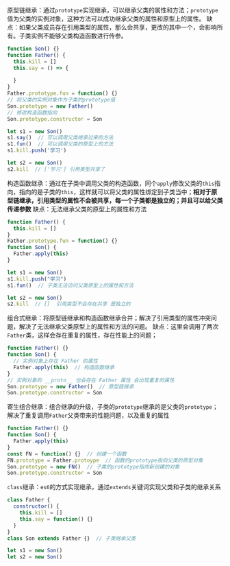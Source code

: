 原型链继承：通过`prototype`实现继承，可以继承父类的属性和方法；`prototype`值为父类的实例对象，这种方法可以成功继承父类的属性和原型上的属性。
缺点：如果父类成员存在引用类型的属性，那么会共享，更改的其中一个，会影响所有。子类实例不能够父类构造函数进行传参。

```javascript
function Son() {}
function Father() {
  this.kill = []
  this.say = () => {
    
  }
}
Father.prototype.fun = function() {}
// 将父类的实例对象作为子类的prototype值
Son.prototype = new Father()
// 修改构造函数指向
Son.prototype.constructor = Son

let s1 = new Son()
s1.say()  // 可以调用父类继承过来的方法
s1.fun()  // 可以调用父类的原型上的方法
s1.kill.push('学习')

let s2 = new Son()
s2.kill  // ['学习'] 引用类型共享了
```

构造函数继承：通过在子类中调用父类的构造函数，同个`apply`修改父类的`this`指向，指向的是子类的`this`，这样就可以将父类的属性绑定到子类当中；**相对于原型链继承，引用类型的属性不会被共享，每一个子类都是独立的；并且可以给父类传递参数**
缺点：无法继承父类的原型上的属性和方法

```javascript
function Father() {
  this.kill = []
}
Father.prototype.fun = function() {}
function Son() {
  Father.apply(this)
}

let s1 = new Son()
s1.kill.push("学习")
s1.fun()  // 子类无法访问父类原型上的属性和方法

let s2 = new Son()
s2.kill  // []  引用类型不会存在共享 是独立的
```

组合式继承：将原型链继承和构造函数继承合并；解决了引用类型的属性冲突问题，解决了无法继承父类原型上的属性和方法的问题。
缺点：这里会调用了两次`Father`类，这样会存在重复的属性，存在性能上的问题；

```javascript
function Father() {}
function Son() {
  // 实例对象上存在 Father 的属性
  Father.apply(this)  // 构造函数继承
}
// 实例对象的 __proto__ 也会存在 Father 属性 会出现重复的属性
Son.prototype = new Father()  // 原型链继承
Son.prototype.constructor = Son
```

寄生组合继承：组合继承的升级，子类的`prototype`继承的是父类的`prototype`；解决了重复调用`Father`父类带来的性能问题，以及重复的属性

```javascript
function Father() {}
function Son() {
  Father.apply(this)
}
const FN = function() {}  // 创建一个函数
FN.prototype = Father.protoype  // 函数的prototype指向父类的原型对象
Son.prototype = new FN()  // 子类的prototype指向新创建的对象
Son.prototype.constructor = Son
```

`class`继承：`es6`的方式实现继承，通过`extends`关键词实现父类和子类的继承关系

```javascript
class Father {
  constructor() {
    this.kill = []
    this.say = function() {}
  }
}
class Son extends Father {}  // 子类继承父类

let s1 = new Son()
let s2 = new Son()
```



